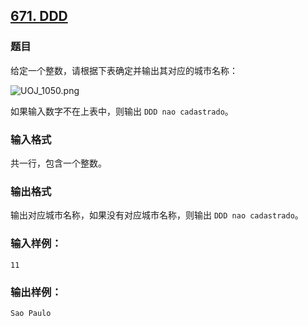 ## [671. DDD](https://www.acwing.com/problem/content/673/)

### 题目

给定一个整数，请根据下表确定并输出其对应的城市名称：

 ![UOJ_1050.png](https://cdn.acwing.com/media/article/image/2019/04/13/19_262d74385d-UOJ_1050.png)

如果输入数字不在上表中，则输出 `DDD nao cadastrado`。

### 输入格式

共一行，包含一个整数。

### 输出格式

输出对应城市名称，如果没有对应城市名称，则输出 `DDD nao cadastrado`。

### 输入样例：

```
11
```

### 输出样例：

```
Sao Paulo
```
